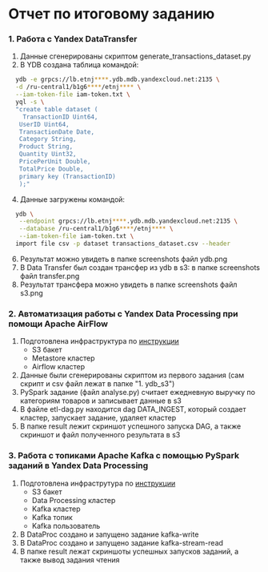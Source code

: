 # Отчет по итоговому заданию

### 1. Работа с Yandex DataTransfer
1. Данные сгенерированы скриптом generate_transactions_dataset.py
2. В YDB создана таблица командой:
```bash
  ydb -e grpcs://lb.etnj****.ydb.mdb.yandexcloud.net:2135 \
  -d /ru-central1/b1g6****/etnj**** \
  --iam-token-file iam-token.txt \
  yql -s \
  "create table dataset ( 
    TransactionID Uint64, 
   UserID Uint64, 
   TransactionDate Date, 
   Category String, 
   Product String, 
   Quantity Uint32, 
   PricePerUnit Double, 
   TotalPrice Double, 
   primary key (TransactionID) 
   );"
```
4. Данные загружены командой:
```bash
  ydb \
   --endpoint grpcs://lb.etnj****.ydb.mdb.yandexcloud.net:2135 \
   --database /ru-central1/b1g6****/etnj**** \
   --iam-token-file iam-token.txt \
  import file csv -p dataset transactions_dataset.csv --header
```
6. Результат можно увидеть в папке screenshots файл ydb.png
7. В Data Transfer был создан трансфер из ydb в s3: в папке screenshots файл transfer.png
8. Результат трансфера можно увидеть в папке screenshots файл s3.png

### 2. Автоматизация работы с Yandex Data Processing при помощи Apache AirFlow
1. Подготовлена инфраструктура по [инструкции](https://yandex.cloud/ru/docs/managed-airflow/tutorials/data-processing-automation#infra)
    - S3 бакет
    - Metastore кластер
    - Airflow кластер
2. Данные были сгенерированы скриптом из первого задания (сам скрипт и csv файл лежат в папке "1. ydb_s3")
3. PySpark задание (файл analyse.py) считает ежедневную выручку по категориям товаров и записывает данные в s3
4. В файле etl-dag.py находится dag DATA_INGEST, который создает кластер, запускает задание, удаляет кластер
5. В папке result лежит скриншот успешного запуска DAG, а также скриншот и файл полученного результата в s3 

### 3. Работа с топиками Apache Kafka с помощью PySpark заданий в Yandex Data Processing
1. Подготовлена инфраструтура по [инструкции](https://yandex.cloud/ru/docs/managed-kafka/tutorials/data-processing#infra)
    - S3 бакет
    - Data Processing кластер
    - Kafka кластер
    - Kafka топик
    - Kafka пользователь
2. В DataProc создано и запущено задание kafka-write
3. В DataProc создано и запущено задание kafka-stream-read
4. В папке result лежат скриншоты успешных запусков заданий, а также вывод задания чтения
